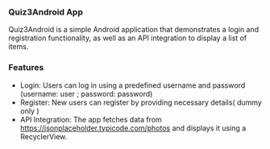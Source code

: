 ### Quiz3Android App
Quiz3Android is a simple Android application that demonstrates a login and registration functionality, as well as an API integration to display a list of items.

### Features
- Login: Users can log in using a predefined username and password (username: user ; password: password)
- Register: New users can register by providing necessary details( dummy only )
- API Integration: The app fetches data from https://jsonplaceholder.typicode.com/photos and displays it using a RecyclerView.
